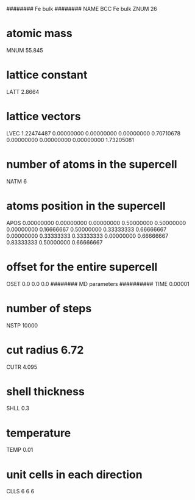 ######## Fe bulk ########
NAME	BCC Fe bulk
ZNUM	26
# atomic mass
MNUM	55.845
# lattice constant
LATT	2.8664
# lattice vectors
LVEC
 1.22474487 0.00000000 0.00000000
 0.00000000 0.70710678 0.00000000
 0.00000000 0.00000000 1.73205081
# number of atoms in the supercell
NATM	6
# atoms position in the supercell
APOS
 0.00000000 0.00000000 0.00000000
 0.50000000 0.50000000 0.00000000
 0.16666667 0.50000000 0.33333333
 0.66666667 0.00000000 0.33333333
 0.33333333 0.00000000 0.66666667
 0.83333333 0.50000000 0.66666667
  
# offset for the entire supercell
OSET
0.0 0.0 0.0
########  MD parameters ##########
TIME	0.00001
# number of steps
NSTP	10000
# cut radius 6.72
CUTR	4.095
# shell thickness
SHLL	0.3
# temperature
TEMP	0.01
# unit cells in each direction
CLLS	6 6 6